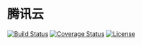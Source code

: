 # 腾讯云

[![Build Status](https://img.shields.io/travis/miaoxing/tencentyun/master.svg?style=flat-square)](https://travis-ci.org/miaoxing/tencentyun)
[![Coverage Status](https://img.shields.io/coveralls/miaoxing/tencentyun.svg?style=flat-square)](https://coveralls.io/r/miaoxing/tencentyun?branch=master)
[![License](http://img.shields.io/badge/license-MIT-brightgreen.svg?style=flat-square)](http://www.opensource.org/licenses/MIT)

